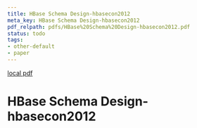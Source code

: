 ```yaml
---
title: HBase Schema Design-hbasecon2012
meta_key: HBase Schema Design-hbasecon2012
pdf_relpath: pdfs/HBase%20Schema%20Design-hbasecon2012.pdf
status: todo
tags:
- other-default
- paper
---
```


[local pdf](../../../pdfs/HBase%20Schema%20Design-hbasecon2012.pdf)

# HBase Schema Design-hbasecon2012
